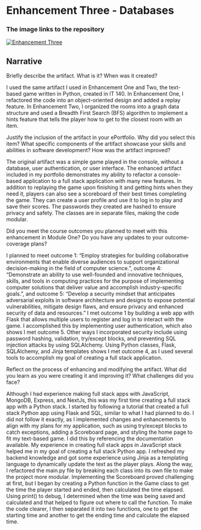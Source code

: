 # Enhancement Three - Databases

### The image links to the repository

[![Enhancement Three](https://i.postimg.cc/vZcFG453/Screenshot-2025-10-18-110537.png)](https://postimg.cc/LJK0T6C1)

## Narrative

Briefly describe the artifact. What is it? When was it created?

I used the same artifact I used in Enhancement One and Two, the text-based game written in Python, created in IT 140. In Enhancement One, I refactored the code into an object-oriented design and added a replay feature. In Enhancement Two, I organized the rooms into a graph data structure and used a Breadth First Search (BFS) algorithm to implement a hints feature that tells the player how to get to the closest room with an item.

Justify the inclusion of the artifact in your ePortfolio. Why did you select this item? What specific components of the artifact showcase your skills and abilities in software development? How was the artifact improved?

The original artifact was a simple game played in the console, without a database, user authentication, or user interface. The enhanced artifact included in my portfolio demonstrates my ability to refactor a console-based application to a full stack application with many new features. In addition to replaying the game upon finishing it and getting hints when they need it, players can also see a scoreboard of their best times completing the game. They can create a user profile and use it to log in to play and save their scores. The passwords they created are hashed to ensure privacy and safety. The classes are in separate files, making the code modular.

Did you meet the course outcomes you planned to meet with this enhancement in Module One? Do you have any updates to your outcome-coverage plans?

I planned to meet outcome 1: “Employ strategies for building collaborative environments that enable diverse audiences to support organizational decision-making in the field of computer science.”, outcome 4: “Demonstrate an ability to use well-founded and innovative techniques, skills, and tools in computing practices for the purpose of implementing computer solutions that deliver value and accomplish industry-specific goals.”, and outcome 5: “Develop a security mindset that anticipates adversarial exploits in software architecture and designs to expose potential vulnerabilities, mitigate design flaws, and ensure privacy and enhanced security of data and resources.”
I met outcome 1 by building a web app with Flask that allows multiple users to register and log in to interact with the game. I accomplished this by implementing user authentication, which also shows I met outcome 5. Other ways I incorporated security include using password hashing, validation, try/except blocks, and preventing SQL injection attacks by using SQLAlchemy. Using Python classes, Flask, SQLAlchemy, and Jinja templates shows I met outcome 4, as I used several tools to accomplish my goal of creating a full stack application.

Reflect on the process of enhancing and modifying the artifact. What did you learn as you were creating it and improving it? What challenges did you face?

Although I had experience making full stack apps with JavaScript, MongoDB, Express, and NextJs, this was my first time creating a full stack app with a Python stack. I started by following a tutorial that created a full stack Python app using Flask and SQL, similar to what I had planned to do. I did not follow it exactly, as I implemented changes and enhancements to align with my plans for my application, such as using try/except blocks to catch exceptions, adding a Scoreboard page, and styling the home page to fit my text-based game. I did this by referencing the documentation available. My experience in creating full stack apps in JavaScript stack helped me in my goal of creating a full stack Python app. I refreshed my backend knowledge and got some experience using Jinja as a templating language to dynamically update the text as the player plays. Along the way, I refactored the main.py file by breaking each class into its own file to make the project more modular.
Implementing the Scoreboard proved challenging at first, but I began by creating a Python function in the Game class to get the time the player started and ended, then calculated the time elapsed. Using print() to debug, I determined when the time was being saved and calculated and that helped to figure out where to call the function. To make the code clearer, I then separated it into two functions, one to get the starting time and another to get the ending time and calculate the elapsed time.
